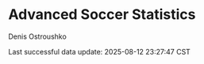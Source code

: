 # Advanced Soccer Statistics
Denis Ostroushko

<!-- gfm -->

Last successful data update: 2025-08-12 23:27:47 CST
